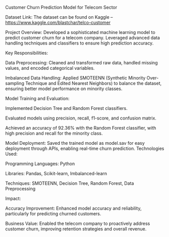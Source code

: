 Customer Churn Prediction Model for Telecom Sector

Dataset Link: The dataset can be found on Kaggle – https://www.kaggle.com/blastchar/telco-customer

Project Overview: Developed a sophisticated machine learning model to predict customer churn for a telecom company. Leveraged advanced data handling techniques and classifiers to ensure high prediction accuracy.

Key Responsibilities:

Data Preprocessing: Cleaned and transformed raw data, handled missing values, and encoded categorical variables.

Imbalanced Data Handling: Applied SMOTEENN (Synthetic Minority Over-sampling Technique and Edited Nearest Neighbors) to balance the dataset, ensuring better model performance on minority classes.

Model Training and Evaluation:

Implemented Decision Tree and Random Forest classifiers.

Evaluated models using precision, recall, f1-score, and confusion matrix.

Achieved an accuracy of 92.36% with the Random Forest classifier, with high precision and recall for the minority class.

Model Deployment: Saved the trained model as model.sav for easy deployment through APIs, enabling real-time churn prediction.
Technologies Used:

Programming Languages: Python

Libraries: Pandas, Scikit-learn, Imbalanced-learn

Techniques: SMOTEENN, Decision Tree, Random Forest, Data Preprocessing

Impact:

Accuracy Improvement: Enhanced model accuracy and reliability, particularly for predicting churned customers.

Business Value: Enabled the telecom company to proactively address customer churn, improving retention strategies and overall revenue.
